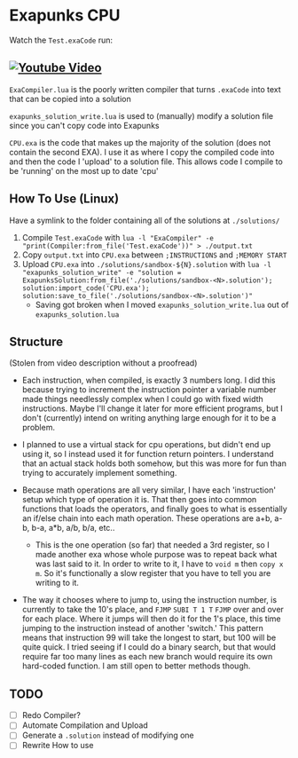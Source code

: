 # Exapunks CPU

Watch the `Test.exaCode` run:

[![Youtube Video](https://img.youtube.com/vi/jKhGvRFbbPs/0.jpg)](https://www.youtube.com/watch?v=jKhGvRFbbPs)
--
`ExaCompiler.lua` is the poorly written compiler that turns `.exaCode` into text that can be copied into a solution

`exapunks_solution_write.lua` is used to (manually) modify a solution file since you can't copy code into Exapunks

`CPU.exa` is the code that makes up the majority of the solution (does not contain the second EXA). I use it as where I copy the compiled code into and then the code I 'upload' to a solution file. This allows code I compile to be 'running' on the most up to date 'cpu'

How To Use (Linux)
---
Have a symlink to the folder containing all of the solutions at `./solutions/`
1. Compile `Test.exaCode` with `lua -l "ExaCompiler" -e "print(Compiler:from_file('Test.exaCode'))" > ./output.txt`
2. Copy `output.txt` into `CPU.exa` between `;INSTRUCTIONS` and `;MEMORY START`
3. Upload `CPU.exa` into `./solutions/sandbox-${N}.solution` with `lua -l "exapunks_solution_write" -e "solution = ExapunksSolution:from_file('./solutions/sandbox-<N>.solution'); solution:import_code('CPU.exa'); solution:save_to_file('./solutions/sandbox-<N>.solution')"`
   * Saving got broken when I moved `exapunks_solution_write.lua` out of `exapunks_solution.lua`

Structure
---
(Stolen from video description without a proofread)

* Each instruction, when compiled, is exactly 3 numbers long. I did this because trying to increment the instruction pointer a variable number made things needlessly complex when I could go with fixed width instructions. Maybe I'll change it later for more efficient programs, but I don't (currently) intend on writing anything large enough for it to be a problem.

* I planned to use a virtual stack for cpu operations, but didn't end up using it, so I instead used it for function return pointers. I understand that an actual stack holds both somehow, but this was more for fun than trying to accurately implement something.

* Because math operations are all very similar, I have each 'instruction' setup which type of operation it is. That then goes into common functions that loads the operators, and finally goes to what is essentially an if/else chain into each math operation.
These operations are a+b, a-b, b-a, a*b, a/b, b/a, etc..

  * This is the one operation (so far) that needed a 3rd register, so I made another exa whose whole purpose was to repeat back what was last said to it. In order to write to it, I have to `void m` then `copy x m`. So it's functionally a slow register that you have to tell you are writing to it.

* The way it chooses where to jump to, using the instruction number, is currently to take the 10's place, and `FJMP` `SUBI T 1 T` `FJMP` over and over for each place. Where it jumps will then do it for the 1's place, this time jumping to the instruction instead of another 'switch.' This pattern means that instruction 99 will take the longest to start, but 100 will be quite quick. I tried seeing if I could do a binary search, but that would require far too many lines as each new branch would require its own hard-coded function. I am still open to better methods though.

TODO
---
- [ ] Redo Compiler?
- [ ] Automate Compilation and Upload
- [ ] Generate a `.solution` instead of modifying one
- [ ] Rewrite How to use